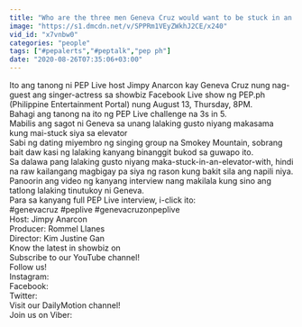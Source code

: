 ```yaml
---
title: "Who are the three men Geneva Cruz would want to be stuck in an elevator with? PEP Live Choice Cuts"
image: "https://s1.dmcdn.net/v/SPPRm1VEyZWkhJ2CE/x240"
vid_id: "x7vnbw0"
categories: "people"
tags: ["#pepalerts","#peptalk","pep ph"]
date: "2020-08-26T07:35:06+03:00"
---
```

Ito ang tanong ni PEP Live host Jimpy Anarcon kay Geneva Cruz nung nag-guest ang singer-actress sa showbiz Facebook Live show ng PEP.ph (Philippine Entertainment Portal) nung August 13, Thursday, 8PM.   <br>Bahagi ang tanong na ito ng PEP Live challenge na 3s in 5.   <br>Mabilis ang sagot ni Geneva sa unang lalaking gusto niyang makasama kung mai-stuck siya sa elevator  <br>Sabi ng dating miyembro ng singing group na Smokey Mountain, sobrang bait daw kasi ng lalaking kanyang binanggit bukod sa guwapo ito.  <br>Sa dalawa pang lalaking gusto niyang maka-stuck-in-an-elevator-with, hindi na raw kailangang magbigay pa siya ng rason kung bakit sila ang napili niya.   <br>Panoorin ang video ng kanyang interview nang makilala kung sino ang tatlong lalaking tinutukoy ni Geneva.  <br>Para sa kanyang full PEP Live interview, i-click ito:   <br>#genevacruz #peplive #genevacruzonpeplive   <br>Host: Jimpy Anarcon  <br>Producer: Rommel Llanes  <br>Director: Kim Justine Gan  <br>Know the latest in showbiz on   <br>Subscribe to our YouTube channel!   <br>Follow us!   <br>Instagram:   <br>Facebook:   <br>Twitter:   <br>Visit our DailyMotion channel!   <br>Join us on Viber: 
